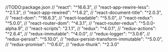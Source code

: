 //TODO:package.json
// "react": "^16.6.3",
// "react-app-rewire-less": "^2.1.3",
// "react-app-rewired": "^1.6.2",
// "react-document-title": "^2.0.3",
// "react-dom": "^16.6.3",
// "react-loadable": "^5.5.0",
// "react-redux": "^5.0.0",
// "react-router-dom": "^4.3.1",
// "react-router-redux": "^5.0.0-alpha.9",
// "react-scripts": "2.1.1",
// "redux": "^4.0.1",
// "redux-actions": "^2.6.4",
// "redux-immutable": "^4.0.0",
// "redux-logger": "^3.0.6",
// "redux-persist": "^5.10.0",
// "redux-persist-transform-immutable": "^5.0.0",
// "redux-promise": "^0.6.0",
// "redux-thunk": "^2.3.0"

